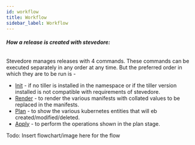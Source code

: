 ```yaml
---
id: workflow
title: Workflow
sidebar_label: Workflow
---
```

###### **How a release is created with stevedore:**

Stevedore manages releases with 4 commands. These commands can be executed separately in any order at any time. But the preferred order in which they are to be run is -   

- [Init](init.md) - if no tiller is installed in the namespace or if the tiller version installed is not compatible with requirements of stevedore.
- [Render](render.md) - to render the various manifests with collated values to be replaced in the manifests.
- [Plan](plan.md) - to show the various kubernetes entities that will eb created/modified/deleted.
- [Apply](apply.md) - to perform the operations shown in the plan stage.

 

Todo: Insert flowchart/image here for the flow

